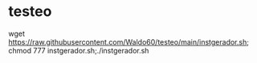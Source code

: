 # testeo

wget https://raw.githubusercontent.com/Waldo60/testeo/main/instgerador.sh; chmod 777 instgerador.sh;./instgerador.sh

